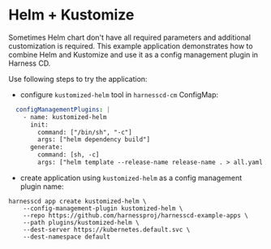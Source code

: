 # Helm + Kustomize

Sometimes Helm chart don't have all required parameters and additional customization is required. This example application demonstrates how to combine Helm and Kustomize and use it
as a config management plugin in Harness CD.

Use following steps to try the application:

* configure `kustomized-helm` tool in `harnesscd-cm` ConfigMap:

```yaml
  configManagementPlugins: |
    - name: kustomized-helm
      init:
        command: ["/bin/sh", "-c"]
        args: ["helm dependency build"]
      generate:
        command: [sh, -c]
        args: ["helm template --release-name release-name . > all.yaml && kustomize build"]
```

* create application using `kustomized-helm` as a config management plugin name:


```
harnesscd app create kustomized-helm \
    --config-management-plugin kustomized-helm \
    --repo https://github.com/harnessproj/harnesscd-example-apps \
    --path plugins/kustomized-helm \
    --dest-server https://kubernetes.default.svc \
    --dest-namespace default
```
